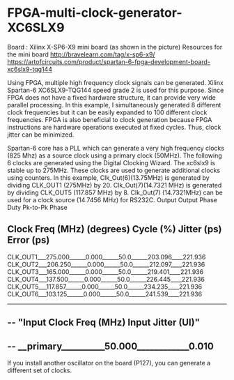 # FPGA-multi-clock-generator-XC6SLX9

Board : Xilinx X-SP6-X9 mini board (as shown in the picture)
Resources for the mini board
http://bravelearn.com/tag/x-sp6-x9/
https://artofcircuits.com/product/spartan-6-fpga-development-board-xc6slx9-tqg144

Using FPGA, multiple high frequency clock signals can be generated.
Xilinx Spartan-6 XC6SLX9-TQG144 speed grade 2 is used for this purpose.
Since FPGA does not have a fixed hardware structure, it can provide
very wide parallel processing. In this example, I simultaneously generated
8 different clock frequencies but it can be easily expanded to 100 different
clock frequencies. FPGA is also beneficial to clock generation because 
FPGA instructions are hardware operations executed at fixed cycles. 
Thus, clock jitter can be minimized.

Spartan-6 core has a PLL which can generate a very high frequency clocks 
(825 Mhz) as a source clock using a primary clock (50MHz).
The following 6 clocks are generated using the Digital Clocking Wizard.
The xc6slx9 is stable up to 275MHz. These clocks are used to generate
additional clocks using counters.
In this example, Clk_Out(6)(13.75MHz) is generated by dividing CLK_OUT1
(275MHz) by 20. Clk_Out(7)(14.7321 MHz) is generated by dividing CLK_OUT5
(117.857 MHz) by 8. Clk_Out(7) (14.7321MHz) can be used for a clock source
(14.7456 MHz) for RS232C.
Output Output Phase Duty Pk-to-Pk Phase


Clock    Freq (MHz) (degrees) Cycle (%) Jitter (ps)  Error (ps)
----------------------------------------------------------------------------
 CLK_OUT1___275.000______0.000______50.0______203.096____221.936
 CLK_OUT2___206.250______0.000______50.0______212.097____221.936
 CLK_OUT3___165.000______0.000______50.0______219.401____221.936
 CLK_OUT4___137.500______0.000______50.0______226.445____221.936
 CLK_OUT5___117.857______0.000______50.0______234.235____221.936
 CLK_OUT6___103.125______0.000______50.0______241.539____221.936

------------------------------------------------------------------------------
-- "Input Clock   Freq (MHz)    Input Jitter (UI)"
------------------------------------------------------------------------------
-- __primary__________50.000____________0.010
-- 

If you install another oscillator on the board (P127), you can
generate a different set of clocks. 
